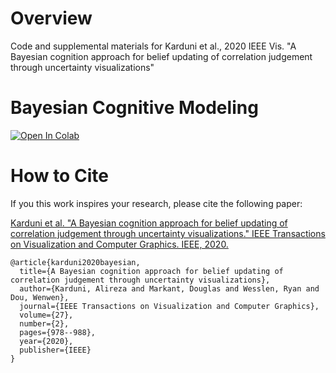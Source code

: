 # Overview

Code and supplemental materials for Karduni et al., 2020 IEEE Vis. "A Bayesian cognition approach for belief updating of correlation judgement through uncertainty visualizations"

# Bayesian Cognitive Modeling

[![Open In Colab](https://colab.research.google.com/assets/colab-badge.svg)](https://colab.research.google.com/drive/1uFJCPddP0mSx9hi1Ma9lFYGzUkZr3NtJ?usp=sharing)

# How to Cite

If you this work inspires your research, please cite the following paper:

[Karduni et al. "A Bayesian cognition approach for belief updating of correlation judgement through uncertainty visualizations." IEEE Transactions on Visualization and Computer Graphics. IEEE, 2020.](https://ieeexplore.ieee.org/abstract/document/9217952)
```
@article{karduni2020bayesian,
  title={A Bayesian cognition approach for belief updating of correlation judgement through uncertainty visualizations},
  author={Karduni, Alireza and Markant, Douglas and Wesslen, Ryan and Dou, Wenwen},
  journal={IEEE Transactions on Visualization and Computer Graphics},
  volume={27},
  number={2},
  pages={978--988},
  year={2020},
  publisher={IEEE}
}
```